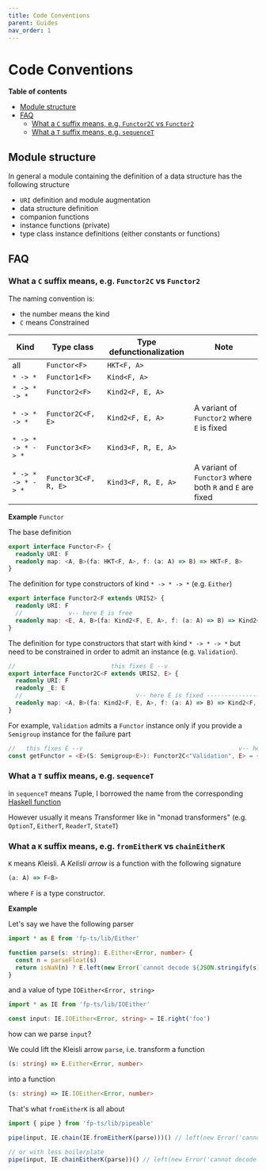 ```yaml
---
title: Code Conventions
parent: Guides
nav_order: 1
---
```


# Code Conventions

<!-- START doctoc generated TOC please keep comment here to allow auto update -->
<!-- DON'T EDIT THIS SECTION, INSTEAD RE-RUN doctoc TO UPDATE -->

**Table of contents**

- [Module structure](#module-structure)
- [FAQ](#faq)
  - [What a `C` suffix means, e.g. `Functor2C` vs `Functor2`](#what-a-c-suffix-means-eg-functor2c-vs-functor2)
  - [What a `T` suffix means, e.g. `sequenceT`](#what-a-t-suffix-means-eg-sequencet)

<!-- END doctoc generated TOC please keep comment here to allow auto update -->

## Module structure

In general a module containing the definition of a data structure has the following structure

- `URI` definition and module augmentation
- data structure definition
- companion functions
- instance functions (private)
- type class instance definitions (either constants or functions)

## FAQ

### What a `C` suffix means, e.g. `Functor2C` vs `Functor2`

The naming convention is:

- the number means the kind
- `C` means *C*onstrained

| Kind               | Type class           | Type defunctionalization | Note                                                     |
| ------------------ | -------------------- | ------------------------ | -------------------------------------------------------- |
| all                | `Functor<F>`         | `HKT<F, A>`              |                                                          |
| `* -> *`           | `Functor1<F>`        | `Kind<F, A>`             |                                                          |
| `* -> * -> *`      | `Functor2<F>`        | `Kind2<F, E, A>`         |                                                          |
| `* -> * -> *`      | `Functor2C<F, E>`    | `Kind2<F, E, A>`         | A variant of `Functor2` where `E` is fixed               |
| `* -> * -> * -> *` | `Functor3<F>`        | `Kind3<F, R, E, A>`      |                                                          |
| `* -> * -> * -> *` | `Functor3C<F, R, E>` | `Kind3<F, R, E, A>`      | A variant of `Functor3` where both `R` and `E` are fixed |

**Example** `Functor`

The base definition

```ts
export interface Functor<F> {
  readonly URI: F
  readonly map: <A, B>(fa: HKT<F, A>, f: (a: A) => B) => HKT<F, B>
}
```

The definition for type constructors of kind `* -> * -> *` (e.g. `Either`)

```ts
export interface Functor2<F extends URIS2> {
  readonly URI: F
  //             v-- here E is free
  readonly map: <E, A, B>(fa: Kind2<F, E, A>, f: (a: A) => B) => Kind2<F, E, B>
}
```

The definition for type constructors that start with kind `* -> * -> *` but need to be constrained in order to admit an instance (e.g. `Validation`).

```ts
//                           this fixes E --v
export interface Functor2C<F extends URIS2, E> {
  readonly URI: F
  readonly _E: E
  //                                v-- here E is fixed ---------------v
  readonly map: <A, B>(fa: Kind2<F, E, A>, f: (a: A) => B) => Kind2<F, E, B>
}
```

For example, `Validation` admits a `Functor` instance only if you provide a `Semigroup` instance for the failure part

```ts
//   this fixes E --v                                            v-- here E is fixed
const getFunctor = <E>(S: Semigroup<E>): Functor2C<"Validation", E> = { ... }
```

### What a `T` suffix means, e.g. `sequenceT`

in `sequenceT` means *T*uple, I borrowed the name from the corresponding [Haskell function](http://hackage.haskell.org/package/tuple-0.3.0.2/docs/Data-Tuple-Sequence.html)

However usually it means *T*ransformer like in "monad transformers" (e.g. `OptionT`, `EitherT`, `ReaderT`, `StateT`)

### What a `K` suffix means, e.g. `fromEitherK` vs `chainEitherK`

`K` means *K*leisli. A _Kelisli arrow_ is a function with the following signature

```ts
(a: A) => F<B>
```

where `F` is a type constructor.

**Example**

Let's say we have the following parser

```ts
import * as E from 'fp-ts/lib/Either'

function parse(s: string): E.Either<Error, number> {
  const n = parseFloat(s)
  return isNaN(n) ? E.left(new Error(`cannot decode ${JSON.stringify(s)} to number`)) : E.right(n)
}
```

and a value of type `IOEither<Error, string>`

```ts
import * as IE from 'fp-ts/lib/IOEither'

const input: IE.IOEither<Error, string> = IE.right('foo')
```

how can we parse `input`?

We could lift the Kleisli arrow `parse`, i.e. transform a function

```ts
(s: string) => E.Either<Error, number>
```

into a function

```ts
(s: string) => IE.IOEither<Error, number>
```

That's what `fromEitherK` is all about

```ts
import { pipe } from 'fp-ts/lib/pipeable'

pipe(input, IE.chain(IE.fromEitherK(parse)))() // left(new Error('cannot decode "foo" to number'))

// or with less boilerplate
pipe(input, IE.chainEitherK(parse))() // left(new Error('cannot decode "foo" to number'))
```
